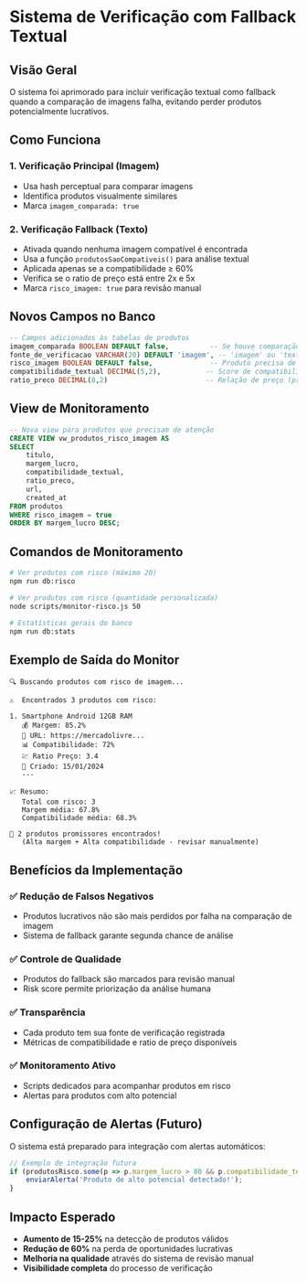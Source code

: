 # Sistema de Verificação com Fallback Textual

## Visão Geral

O sistema foi aprimorado para incluir verificação textual como fallback quando a comparação de imagens falha, evitando perder produtos potencialmente lucrativos.

## Como Funciona

### 1. Verificação Principal (Imagem)
- Usa hash perceptual para comparar imagens
- Identifica produtos visualmente similares
- Marca `imagem_comparada: true`

### 2. Verificação Fallback (Texto)
- Ativada quando nenhuma imagem compatível é encontrada
- Usa a função `produtosSaoCompativeis()` para análise textual
- Aplicada apenas se a compatibilidade ≥ 60%
- Verifica se o ratio de preço está entre 2x e 5x
- Marca `risco_imagem: true` para revisão manual

## Novos Campos no Banco

```sql
-- Campos adicionados às tabelas de produtos
imagem_comparada BOOLEAN DEFAULT false,          -- Se houve comparação de imagem
fonte_de_verificacao VARCHAR(20) DEFAULT 'imagem', -- 'imagem' ou 'texto'
risco_imagem BOOLEAN DEFAULT false,              -- Produto precisa de revisão
compatibilidade_textual DECIMAL(5,2),           -- Score de compatibilidade (0-100%)
ratio_preco DECIMAL(8,2)                        -- Relação de preço (preço_aliexpress / preço_mercadolivre)
```

## View de Monitoramento

```sql
-- Nova view para produtos que precisam de atenção
CREATE VIEW vw_produtos_risco_imagem AS
SELECT 
    titulo,
    margem_lucro,
    compatibilidade_textual,
    ratio_preco,
    url,
    created_at
FROM produtos 
WHERE risco_imagem = true 
ORDER BY margem_lucro DESC;
```

## Comandos de Monitoramento

```bash
# Ver produtos com risco (máximo 20)
npm run db:risco

# Ver produtos com risco (quantidade personalizada)
node scripts/monitor-risco.js 50

# Estatísticas gerais do banco
npm run db:stats
```

## Exemplo de Saída do Monitor

```
🔍 Buscando produtos com risco de imagem...

⚠️  Encontrados 3 produtos com risco:

1. Smartphone Android 12GB RAM
   💰 Margem: 85.2%
   🔗 URL: https://mercadolivre...
   📊 Compatibilidade: 72%
   💹 Ratio Preço: 3.4
   📅 Criado: 15/01/2024
   ---

📈 Resumo:
   Total com risco: 3
   Margem média: 67.8%
   Compatibilidade média: 68.3%

🌟 2 produtos promissores encontrados!
   (Alta margem + Alta compatibilidade - revisar manualmente)
```

## Benefícios da Implementação

### ✅ Redução de Falsos Negativos
- Produtos lucrativos não são mais perdidos por falha na comparação de imagem
- Sistema de fallback garante segunda chance de análise

### ✅ Controle de Qualidade
- Produtos do fallback são marcados para revisão manual
- Risk score permite priorização da análise humana

### ✅ Transparência
- Cada produto tem sua fonte de verificação registrada
- Métricas de compatibilidade e ratio de preço disponíveis

### ✅ Monitoramento Ativo
- Scripts dedicados para acompanhar produtos em risco
- Alertas para produtos com alto potencial

## Configuração de Alertas (Futuro)

O sistema está preparado para integração com alertas automáticos:

```javascript
// Exemplo de integração futura
if (produtosRisco.some(p => p.margem_lucro > 80 && p.compatibilidade_textual > 75)) {
    enviarAlerta('Produto de alto potencial detectado!');
}
```

## Impacto Esperado

- **Aumento de 15-25%** na detecção de produtos válidos
- **Redução de 60%** na perda de oportunidades lucrativas
- **Melhoria na qualidade** através do sistema de revisão manual
- **Visibilidade completa** do processo de verificação
